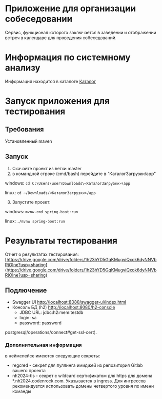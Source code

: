 # Приложение для организации собеседовании

Сервис, функционал которого заключается в заведении и отображении встреч в календаре для проведения собеседований.

# Информация по системному анализу

Информация находится в каталоге [Каталог](https://git.codenrock.com/neo-hack-2024-1232/cnrprod1722867596-team-74124/razrabotka-rabochego-instrumenta-dlya-sinhronizacii-ekspertov-rekrutyorov-i-kandidatov-5883/-/tree/develop/reports?ref_type=heads)

# Запуск приложения для тестирования
## Требования
Установленный maven

## Запуск
1) Скачайте проект из ветки master
2) в командной строке (cmd/bash) перейдите в "КаталогЗагрузки/app"

windows: `cd C:\Users\user\Downloads\<КаталогЗагрузки>\app`

linux: `cd ~/Downloads/<КаталогЗагрузки>/app`

3) Запустите проект:

windows: `mvnw.cmd spring-boot:run`

linux: `./mvnw spring-boot:run`

# Результаты тестирования

Отчет о результатах тестирования: [https://drive.google.com/drive/folders/1h23hYD5GqKMugviQxok6dyNNVbRjOIne?usp=sharing](https://drive.google.com/drive/folders/1h23hYD5GqKMugviQxok6dyNNVbRjOIne?usp=sharing)

## Подлючение
- Swagger UI [http://localhost:8080/swagger-ui/index.html](http://localhost:8080/swagger-ui/index.html)
- Консоль БД (h2) [http://localhost:8080/h2-console](http://localhost:8080/h2-console)
    - JDBC URL: jdbc:h2:mem:testdb
    - login: sa
    - password: password
    
postgresql/operations/connect#get-ssl-cert).

### Дополнительная информация
в неймспейсе имеются следующие секреты:
- regcred - секрет для пуллинга имиджей из репозитория Gitlab вашего проекта
- nh2024-tls - секрет с wildcard сертификатом для https для домена *.nh2024.codenrock.com. Указывается в ingress. Для ингрессов рекомендуется использовать домены четвертого уровня по имени команды
